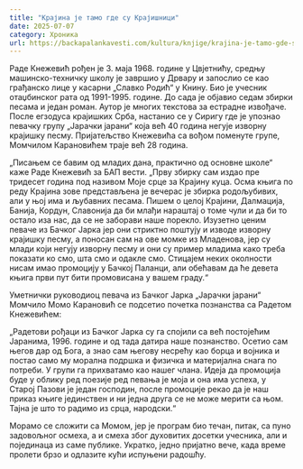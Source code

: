```yaml
---
title: "Крајина је тамо где су Крајишници"
date: 2025-07-07
category: Хроника
url: https://backapalankavesti.com/kultura/knjige/krajina-je-tamo-gde-su-krajisnici/
---
```


Раде Кнежевић рођен је 3. маја 1968. године у Цвјетнићу, средњу машинско-техничку школу је завршио у Дрвару и запослио се као грађанско лице у касарни „Славко Родић“ у Книну. Био је учесник отаџбинског рата од 1991-1995. године. До сада је објавио седам збирки песама и један роман. Аутор је многих текстова за естрадне извођаче. После егзодуса крајишких Срба, настанио се у Сиригу где је упознао певачку групу „Јарачки јарани“ која већ 40 година негује изворну крајишку песму. Пријатељство Кнежевића са вођом поменуте групе, Момчилом Карановићем траје већ 28 година.

„Писањем се бавим од младих дана, практично од основне школе“ каже Раде Кнежевић за БАП вести. „Прву збирку сам издао пре тридесет година под називом Моје срце за Крајину куца. Осма књига по реду Крајина зове представљена је вечерас је збирка родољубивих, али у њој има и љубавних песама. Пишем о целој Крајини, Далмација, Банија, Кордун, Славонија да би млађи нараштај о томе чули и да би то остало иза нас, да се не заборави наше порекло. Изузетно ценим певаче из Бачког Јарка јер они стриктно поштују и изводе изворну крајишку песму, а поносан сам на ове момке из Младенова, јер су млади који негују изворну песму и они су пример младима како треба показати ко смо, шта смо и одакле смо. Стицајем неких околности нисам имао промоцију у Бачкој Паланци, али обећавам да ће девета књига први пут бити промовисана у вашем граду.“

Уметнички руководиоц певача из Бачког Јарка „Јарачки јарани“ Момчило Момо Карановић се подсетио почетка познанства са Радетом Кнежевићем:

„Радетови рођаци из Бачког Јарка су га спојили са већ постојећим Јаранима, 1996. године и од тада датира наше познанство. Осетио сам његов дар од Бога, а знао сам његову несрећу као борца и војника и постао само му морална подршка и физичка и материјална снага по потреби. У групи га прихватамо као нашег члана. Идеја да промоција буде у облику ред поезије ред певања је моја и она има успеха, у Старој Пазови је један господин, после промоције рекао да је наш приказ књиге јединствен и ни једна друга се не може мерити са њом. Тајна је што то радимо из срца, народски.“

Морамо се сложити са Момом, јер је програм био течан, питак, са пуно задовољног осмеха, а и смеха због духовитих досетки учесника, али и појединаца из саме публике. Укратко, једно пријатно вече, када време пролети брзо и одлазите кући испуњени радошћу.
